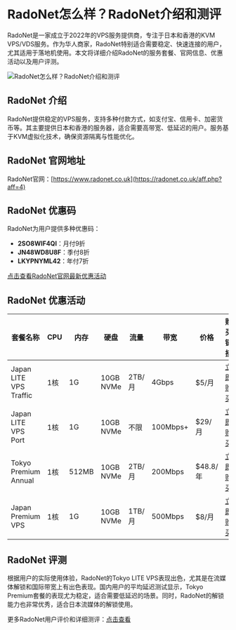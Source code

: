 # RadoNet怎么样？RadoNet介绍和测评

RadoNet是一家成立于2022年的VPS服务提供商，专注于日本和香港的KVM VPS/VDS服务。作为华人商家，RadoNet特别适合需要稳定、快速连接的用户，尤其适用于落地机使用。本文将详细介绍RadoNet的服务套餐、官网信息、优惠活动以及用户评测。

![RadoNet怎么样？RadoNet介绍和测评](https://github.com/user-attachments/assets/875d71b9-ceb8-4ac1-98ba-84e542ad0d0d)

## RadoNet 介绍

RadoNet提供稳定的VPS服务，支持多种付款方式，如支付宝、信用卡、加密货币等。其主要提供日本和香港的服务器，适合需要高带宽、低延迟的用户。服务基于KVM虚拟化技术，确保资源隔离与性能优化。

## RadoNet 官网地址

RadoNet官网：[https://www.radonet.co.uk](https://radonet.co.uk/aff.php?aff=4)

## RadoNet 优惠码

RadoNet为用户提供多种优惠码：
- **2SO8WIF4QI**：月付9折
- **JN48WD8U8F**：季付8折
- **LKYPNYML42**：年付7折

[点击查看RadoNet官网最新优惠活动](https://radonet.co.uk/aff.php?aff=4)

## RadoNet 优惠活动

| 套餐名称                | CPU   | 内存 | 硬盘     | 流量       | 带宽       | 价格    | 购买链接                         |
| ----------------------- | ----- | ---- | -------- | ---------- | ---------- | ------- | -------------------------------- |
| Japan LITE VPS Traffic  | 1核   | 1G   | 10GB NVMe| 2TB/月     | 4Gbps      | $5/月   | [立即购买](https://radonet.co.uk/aff.php?aff=4) |
| Japan LITE VPS Port     | 1核   | 1G   | 10GB NVMe| 不限       | 100Mbps+   | $29/月  | [立即购买](https://radonet.co.uk/aff.php?aff=4) |
| Tokyo Premium Annual    | 1核   | 512MB| 10GB NVMe| 2TB/月     | 200Mbps    | $48.8/年| [立即购买](https://radonet.co.uk/aff.php?aff=4) |
| Japan Premium VPS       | 1核   | 1G   | 10GB NVMe| 1TB/月     | 500Mbps    | $8/月   | [立即购买](https://radonet.co.uk/aff.php?aff=4) |

## RadoNet 评测

根据用户的实际使用体验，RadoNet的Tokyo LITE VPS表现出色，尤其是在流媒体解锁和国际带宽上有出色表现。国内用户的平均延迟测试显示，Tokyo Premium套餐的表现尤为稳定，适合需要低延迟的场景。同时，RadoNet的解锁能力也非常优秀，适合日本流媒体的解锁使用。

更多RadoNet用户评价和详细测评：[点击查看](https://radonet.co.uk/aff.php?aff=4)
